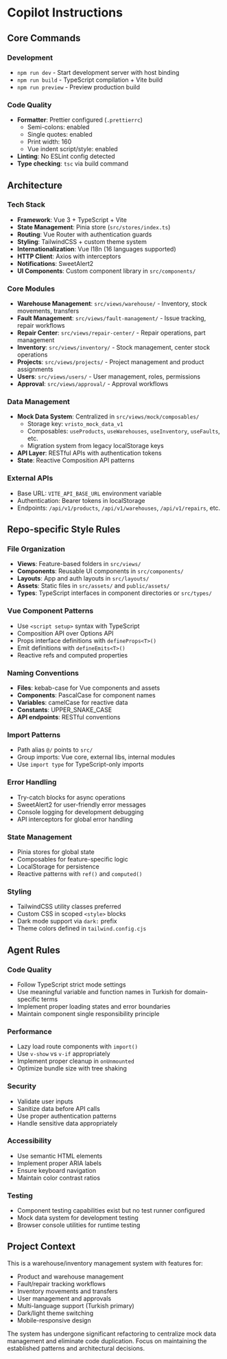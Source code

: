 # Copilot Instructions

## Core Commands

### Development
- `npm run dev` - Start development server with host binding
- `npm run build` - TypeScript compilation + Vite build
- `npm run preview` - Preview production build

### Code Quality
- **Formatter**: Prettier configured (`.prettierrc`)
  - Semi-colons: enabled
  - Single quotes: enabled  
  - Print width: 160
  - Vue indent script/style: enabled
- **Linting**: No ESLint config detected
- **Type checking**: `tsc` via build command

## Architecture

### Tech Stack
- **Framework**: Vue 3 + TypeScript + Vite
- **State Management**: Pinia store (`src/stores/index.ts`)
- **Routing**: Vue Router with authentication guards
- **Styling**: TailwindCSS + custom theme system
- **Internationalization**: Vue I18n (16 languages supported)
- **HTTP Client**: Axios with interceptors
- **Notifications**: SweetAlert2
- **UI Components**: Custom component library in `src/components/`

### Core Modules
- **Warehouse Management**: `src/views/warehouse/` - Inventory, stock movements, transfers
- **Fault Management**: `src/views/fault-management/` - Issue tracking, repair workflows  
- **Repair Center**: `src/views/repair-center/` - Repair operations, part management
- **Inventory**: `src/views/inventory/` - Stock management, center stock operations
- **Projects**: `src/views/projects/` - Project management and product assignments
- **Users**: `src/views/users/` - User management, roles, permissions
- **Approval**: `src/views/approval/` - Approval workflows

### Data Management
- **Mock Data System**: Centralized in `src/views/mock/composables/`
  - Storage key: `vristo_mock_data_v1`
  - Composables: `useProducts`, `useWarehouses`, `useInventory`, `useFaults`, etc.
  - Migration system from legacy localStorage keys
- **API Layer**: RESTful APIs with authentication tokens
- **State**: Reactive Composition API patterns

### External APIs
- Base URL: `VITE_API_BASE_URL` environment variable
- Authentication: Bearer tokens in localStorage
- Endpoints: `/api/v1/products`, `/api/v1/warehouses`, `/api/v1/repairs`, etc.

## Repo-specific Style Rules

### File Organization
- **Views**: Feature-based folders in `src/views/`
- **Components**: Reusable UI components in `src/components/`
- **Layouts**: App and auth layouts in `src/layouts/`
- **Assets**: Static files in `src/assets/` and `public/assets/`
- **Types**: TypeScript interfaces in component directories or `src/types/`

### Vue Component Patterns
- Use `<script setup>` syntax with TypeScript
- Composition API over Options API
- Props interface definitions with `defineProps<T>()`
- Emit definitions with `defineEmits<T>()`
- Reactive refs and computed properties

### Naming Conventions
- **Files**: kebab-case for Vue components and assets
- **Components**: PascalCase for component names
- **Variables**: camelCase for reactive data
- **Constants**: UPPER_SNAKE_CASE
- **API endpoints**: RESTful conventions

### Import Patterns
- Path alias `@/` points to `src/`
- Group imports: Vue core, external libs, internal modules
- Use `import type` for TypeScript-only imports

### Error Handling
- Try-catch blocks for async operations
- SweetAlert2 for user-friendly error messages
- Console logging for development debugging
- API interceptors for global error handling

### State Management
- Pinia stores for global state
- Composables for feature-specific logic
- LocalStorage for persistence
- Reactive patterns with `ref()` and `computed()`

### Styling
- TailwindCSS utility classes preferred
- Custom CSS in scoped `<style>` blocks
- Dark mode support via `dark:` prefix
- Theme colors defined in `tailwind.config.cjs`

## Agent Rules

### Code Quality
- Follow TypeScript strict mode settings
- Use meaningful variable and function names in Turkish for domain-specific terms
- Implement proper loading states and error boundaries
- Maintain component single responsibility principle

### Performance
- Lazy load route components with `import()`
- Use `v-show` vs `v-if` appropriately
- Implement proper cleanup in `onUnmounted`
- Optimize bundle size with tree shaking

### Security
- Validate user inputs
- Sanitize data before API calls
- Use proper authentication patterns
- Handle sensitive data appropriately

### Accessibility
- Use semantic HTML elements
- Implement proper ARIA labels
- Ensure keyboard navigation
- Maintain color contrast ratios

### Testing
- Component testing capabilities exist but no test runner configured
- Mock data system for development testing
- Browser console utilities for runtime testing

## Project Context

This is a warehouse/inventory management system with features for:
- Product and warehouse management
- Fault/repair tracking workflows  
- Inventory movements and transfers
- User management and approvals
- Multi-language support (Turkish primary)
- Dark/light theme switching
- Mobile-responsive design

The system has undergone significant refactoring to centralize mock data management and eliminate code duplication. Focus on maintaining the established patterns and architectural decisions.
